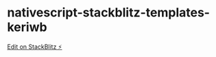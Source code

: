 # nativescript-stackblitz-templates-keriwb

[Edit on StackBlitz ⚡️](https://stackblitz.com/edit/nativescript-stackblitz-templates-keriwb)